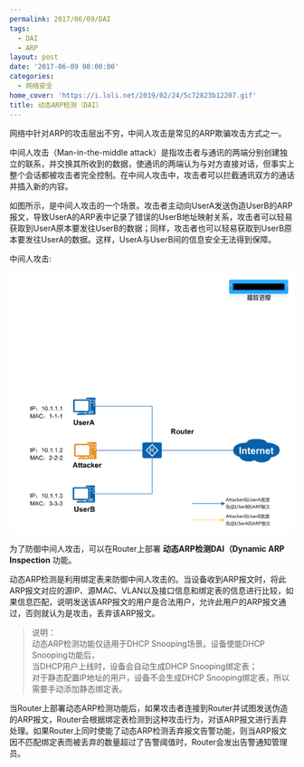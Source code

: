 ```yaml
---
permalink: 2017/06/09/DAI
tags:
  - DAI
  - ARP
layout: post
date: '2017-06-09 08:00:00'
categories:
  - 网络安全
home_cover: 'https://i.loli.net/2019/02/24/5c72823b12207.gif'
title: 动态ARP检测（DAI）
---
```


网络中针对ARP的攻击层出不穷，中间人攻击是常见的ARP欺骗攻击方式之一。


中间人攻击（Man-in-the-middle attack）是指攻击者与通讯的两端分别创建独立的联系，并交换其所收到的数据，使通讯的两端认为与对方直接对话，但事实上整个会话都被攻击者完全控制。在中间人攻击中，攻击者可以拦截通讯双方的通话并插入新的内容。


如图所示，是中间人攻击的一个场景。攻击者主动向UserA发送伪造UserB的ARP报文，导致UserA的ARP表中记录了错误的UserB地址映射关系，攻击者可以轻易获取到UserA原本要发往UserB的数据；同样，攻击者也可以轻易获取到UserB原本要发往UserA的数据。这样，UserA与UserB间的信息安全无法得到保障。


中间人攻击:


![5c72823b12207.gif](../post_images/f65eecc770a037284f81d91c6918a730.gif)


为了防御中间人攻击，可以在Router上部署 **动态ARP检测DAI（Dynamic ARP Inspection** 功能。


动态ARP检测是利用绑定表来防御中间人攻击的。当设备收到ARP报文时，将此ARP报文对应的源IP、源MAC、VLAN以及接口信息和绑定表的信息进行比较，如果信息匹配，说明发送该ARP报文的用户是合法用户，允许此用户的ARP报文通过，否则就认为是攻击，丢弃该ARP报文。


> 说明：  
> 动态ARP检测功能仅适用于DHCP Snooping场景。设备使能DHCP Snooping功能后，  
> 当DHCP用户上线时，设备会自动生成DHCP Snooping绑定表；  
> 对于静态配置IP地址的用户，设备不会生成DHCP Snooping绑定表，所以需要手动添加静态绑定表。


当Router上部署动态ARP检测功能后，如果攻击者连接到Router并试图发送伪造的ARP报文，Router会根据绑定表检测到这种攻击行为，对该ARP报文进行丢弃处理。如果Router上同时使能了动态ARP检测丢弃报文告警功能，则当ARP报文因不匹配绑定表而被丢弃的数量超过了告警阈值时，Router会发出告警通知管理员。

